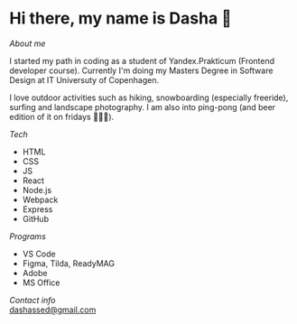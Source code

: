 # Hi there, my name is Dasha 👋

_About me_

I started my path in coding as a student of Yandex.Prakticum (Frontend developer course). Currently I'm doing my Masters Degree in Software Design at IT Universuty of Copenhagen.

I love outdoor activities such as hiking, snowboarding (especially freeride), surfing and landscape photography. I am also into ping-pong (and beer edition of it on fridays 👯👯👯).

_Tech_
* HTML
* CSS
* JS
* React
* Node.js
* Webpack
* Express
* GitHub

_Programs_
* VS Code
* Figma, Tilda, ReadyMAG
* Adobe
* MS Office

_Contact info_  
dashassed@gmail.com

<!--
**ddsed/ddsed** is a ✨ _special_ ✨ repository because its `README.md` (this file) appears on your GitHub profile.

Here are some ideas to get you started:

- 🔭 I’m currently working on ...
- 🌱 I’m currently learning ...
- 👯 I’m looking to collaborate on ...
- 🤔 I’m looking for help with ...
- 💬 Ask me about ...
- 📫 How to reach me: ...
- 😄 Pronouns: ...
- ⚡ Fun fact: ...
-->

